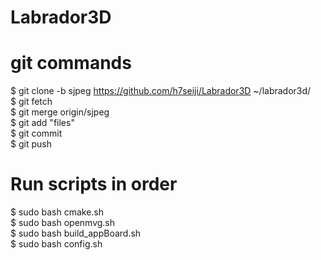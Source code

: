 # Labrador3D

# git commands
$ git clone -b sjpeg https://github.com/h7seiji/Labrador3D ~/labrador3d/  
$ git fetch  
$ git merge origin/sjpeg  
$ git add "files"  
$ git commit  
$ git push  

# Run scripts in order
$ sudo bash cmake.sh  
$ sudo bash openmvg.sh  
$ sudo bash build_appBoard.sh  
$ sudo bash config.sh  
